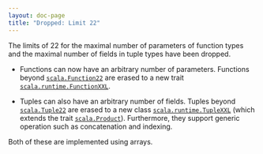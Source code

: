 ```yaml
---
layout: doc-page
title: "Dropped: Limit 22"
---
```


The limits of 22 for the maximal number of parameters of function types and the
maximal number of fields in tuple types have been dropped.

* Functions can now have an arbitrary number of parameters. Functions beyond
  [`scala.Function22`](https://www.scala-lang.org/api/current/scala/Function22.html) are erased to a new trait [`scala.runtime.FunctionXXL`](https://dotty.epfl.ch/api/scala/runtime/FunctionXXL.html).

* Tuples can also have an arbitrary number of fields. Tuples beyond [`scala.Tuple22`](https://www.scala-lang.org/api/current/scala/Tuple22.html)
  are erased to a new class [`scala.runtime.TupleXXL`](https://dotty.epfl.ch/api/scala/runtime/TupleXXL.html) (which extends the trait [`scala.Product`](https://dotty.epfl.ch/api/scala/Product.html)). Furthermore, they support generic
  operation such as concatenation and indexing.

Both of these are implemented using arrays.
